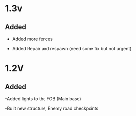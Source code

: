 # 1.3v
## Added 

- Added more fences 

- Added Repair and respawn (need some fix but not urgent)

# 1.2V
## Added

-Added lights to the FOB (Main base)

-Built new structure, Enemy road checkpoints 
